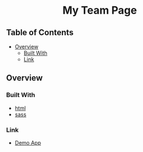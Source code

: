 <!-- Please update value in the {}  -->

<h1 align="center">My Team Page</h1>


<!-- TABLE OF CONTENTS -->

## Table of Contents

- [Overview](#overview)
  - [Built With](#built-with)
  - [Link](#link)


<!-- OVERVIEW -->

## Overview


### Built With

<!-- This section should list any major frameworks that you built your project using. Here are a few examples.-->

- [html](https://html.com/)
- [sass](https://sass-lang.com/)

### Link
- [Demo App](https://my-team-page.netlify.app/)
